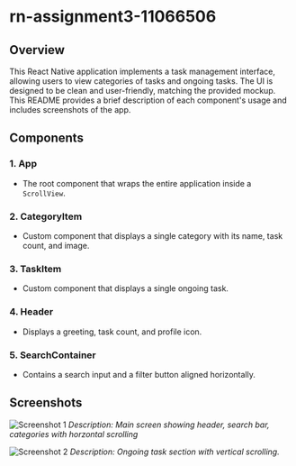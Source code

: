 # rn-assignment3-11066506

## Overview

This React Native application implements a task management interface, allowing users to view categories of tasks and ongoing tasks. The UI is designed to be clean and user-friendly, matching the provided mockup. This README provides a brief description of each component's usage and includes screenshots of the app.

## Components

### 1. App
- The root component that wraps the entire application inside a `ScrollView`.

### 2. CategoryItem
- Custom component that displays a single category with its name, task count, and image.

### 3. TaskItem
- Custom component that displays a single ongoing task.

### 4. Header
- Displays a greeting, task count, and profile icon.

### 5. SearchContainer
- Contains a search input and a filter button aligned horizontally.

## Screenshots

![Screenshot 1](./assets/screenshots/screenshot1.png)
*Description: Main screen showing header, search bar, categories with horzontal scrolling*

![Screenshot 2](./assets/screenshots/screenshot2.png)
*Description: Ongoing task section with vertical scrolling.*

